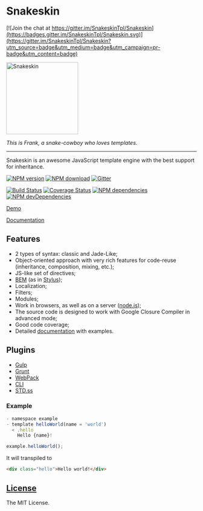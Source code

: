 # Snakeskin

[![Join the chat at https://gitter.im/SnakeskinTpl/Snakeskin](https://badges.gitter.im/SnakeskinTpl/Snakeskin.svg)](https://gitter.im/SnakeskinTpl/Snakeskin?utm_source=badge&utm_medium=badge&utm_campaign=pr-badge&utm_content=badge)

<img src="http://kobezzza.com/files/snakeskin/logo.svg?1" alt="Snakeskin" width="190" />

*This is Frank, a snake-cowboy who loves templates.*

---

Snakeskin is an awesome JavaScript template engine with the best support for inheritance.

[![NPM version](http://img.shields.io/npm/v/snakeskin.svg?style=flat)](http://badge.fury.io/js/snakeskin)
[![NPM download](https://img.shields.io/npm/dm/snakeskin.svg?style=flat)](http://badge.fury.io/js/snakeskin)
[![Gitter](https://img.shields.io/gitter/room/nwjs/nw.js.svg?maxAge=2592000?style=flat-square)](https://gitter.im/SnakeskinTpl/Snakeskin)

[![Build Status](http://img.shields.io/travis/SnakeskinTpl/Snakeskin.svg?style=flat&branch=master)](https://travis-ci.org/SnakeskinTpl/Snakeskin)
[![Coverage Status](http://img.shields.io/coveralls/SnakeskinTpl/Snakeskin.svg?style=flat)](https://coveralls.io/r/SnakeskinTpl/Snakeskin?branch=master)
[![NPM dependencies](http://img.shields.io/david/SnakeskinTpl/Snakeskin.svg?style=flat)](https://david-dm.org/SnakeskinTpl/Snakeskin#info=dependencies&view=table)
[![NPM devDependencies](http://img.shields.io/david/dev/SnakeskinTpl/Snakeskin.svg?style=flat)](https://david-dm.org/SnakeskinTpl/Snakeskin#info=devDependencies&view=table)

[Demo](http://codepen.io/kobezzza/pen/zrJNXx)

[Documentation](http://snakeskintpl.github.io/docs)

## Features

* 2 types of syntax: classic and Jade-Like;
* Object-oriented approach with very rich features for code-reuse (inheritance, composition, mixing, etc.);
* JS-like set of directives;
* [BEM](http://en.bem.info) (as in [Stylus](https://github.com/LearnBoost/stylus));
* Localization;
* Filters;
* Modules;
* Work in browsers, as well as on a server ([node.js](http://nodejs.org));
* The source code is designed to work with Google Closure Compiler in advanced mode;
* Good code coverage;
* Detailed [documentation](http://snakeskintpl.github.io/docs) with examples.

## Plugins

* [Gulp](https://github.com/SnakeskinTpl/gulp-snakeskin)
* [Grunt](https://github.com/SnakeskinTpl/grunt-snakeskin)
* [WebPack](https://github.com/SnakeskinTpl/snakeskin-loader)
* [CLI](https://github.com/SnakeskinTpl/snakeskin-cli)
* [STD.ss](https://github.com/SnakeskinTpl/std.ss)

### Example

```js
- namespace example
- template helloWorld(name = 'world')
  < .hello
    Hello {name}!
```

```js
example.helloWorld();
```

It will transpiled to

```html
<div class="hello">Hello world!</div>
```

## [License](https://github.com/SnakeskinTpl/Snakeskin/blob/master/LICENSE)

The MIT License.
